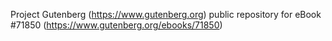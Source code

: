 Project Gutenberg (https://www.gutenberg.org) public repository
for eBook #71850 (https://www.gutenberg.org/ebooks/71850)
